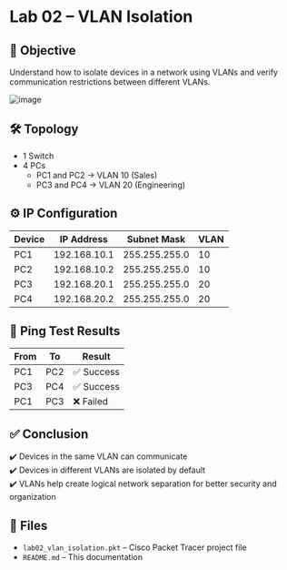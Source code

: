 # Lab 02 – VLAN Isolation

## 🧠 Objective
Understand how to isolate devices in a network using VLANs and verify communication restrictions between different VLANs.

![image](https://github.com/user-attachments/assets/e5699bce-ca6f-4bd6-a8ae-0df8c30b66a9)


## 🛠️ Topology
- 1 Switch
- 4 PCs
  - PC1 and PC2 → VLAN 10 (Sales)
  - PC3 and PC4 → VLAN 20 (Engineering)




## ⚙️ IP Configuration

| Device | IP Address     | Subnet Mask       | VLAN  |
|--------|----------------|-------------------|--------|
| PC1    | 192.168.10.1   | 255.255.255.0     | 10     |
| PC2    | 192.168.10.2   | 255.255.255.0     | 10     |
| PC3    | 192.168.20.1   | 255.255.255.0     | 20     |
| PC4    | 192.168.20.2   | 255.255.255.0     | 20     |



## 📡 Ping Test Results

| From | To   | Result     |
|------|------|------------|
| PC1  | PC2  | ✅ Success |
| PC3  | PC4  | ✅ Success |
| PC1  | PC3  | ❌ Failed  |


## ✅ Conclusion

✔️ Devices in the same VLAN can communicate  
✔️ Devices in different VLANs are isolated by default  
✔️ VLANs help create logical network separation for better security and organization



## 📎 Files

- `lab02_vlan_isolation.pkt` – Cisco Packet Tracer project file  
- `README.md` – This documentation
